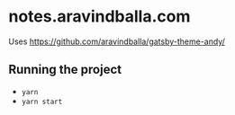 # notes.aravindballa.com

Uses https://github.com/aravindballa/gatsby-theme-andy/

## Running the project

- `yarn`
- `yarn start`
